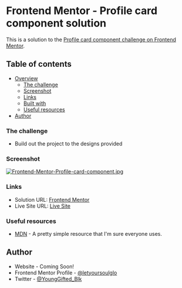 # Frontend Mentor - Profile card component solution

This is a solution to the [Profile card component challenge on Frontend Mentor](https://www.frontendmentor.io/challenges/profile-card-component-cfArpWshJ).

## Table of contents

- [Overview](#overview)
  - [The challenge](#the-challenge)
  - [Screenshot](#screenshot)
  - [Links](#links)
  - [Built with](#built-with)
  - [Useful resources](#useful-resources)
- [Author](#author)

### The challenge

- Build out the project to the designs provided

### Screenshot

[![Frontend-Mentor-Profile-card-component.jpg](https://i.postimg.cc/TYdsB7p0/Frontend-Mentor-Profile-card-component.jpg)](https://postimg.cc/Cd2Jq4Cn)

### Links

- Solution URL: [Frontend Mentor](https://www.frontendmentor.io/solutions/profile-card-built-using-html-and-css-bootstrap-CqmzTSpnp)
- Live Site URL: [Live Site](https://letyoursoulglo.github.io/Profile-Card/)

### Useful resources

- [MDN](https://developer.mozilla.org/en-US/) - A pretty simple resource that I'm sure everyone uses.

## Author

- Website - Coming Soon!
- Frontend Mentor Profile - [@letyoursoulglo](https://www.frontendmentor.io/profile/letyoursoulglo)
- Twitter - [@YoungGifted_Blk](https://twitter.com/YoungGifted_Blk)
